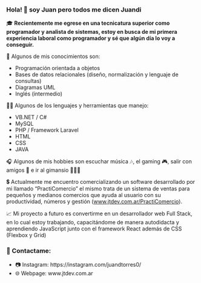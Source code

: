 ### Hola! 👋 soy Juan pero todos me dicen Juandi

🎓 <strong>Recientemente me egrese en una tecnicatura superior como programador y analista de sistemas, estoy en busca de mi primera experiencia laboral como programador y sé que algún día lo voy a conseguir. </strong>

🧠 Algunos de mis conocimientos son: 
<ul>
  <li>Programación orientada a objetos</li>
  <li>Bases de datos relacionales (diseño, normalización y lenguaje de consultas)</li>
  <li>Diagramas UML</li>
  <li>Inglés (intermedio)</li>
</ul>

💪🏼 Algunos de los lenguajes y herramientas que manejo:
<ul>
  <li>VB.NET / C#</li>
  <li>MySQL</li>
  <li>PHP / Framework Laravel</li>
  <li>HTML</li>
  <li>CSS</li>
  <li>JAVA</li>
</ul>

🎧 Algunos de mis hobbies son escuchar música 🎶, el gaming 🎮, salir con amigos 🙊 e ir al gimansio 🏋🏽‍♂️

💲 Actualmente me encuentro comercializando un software desarrollado por mi llamado “PractiComercio” el mismo trata de un sistema de ventas para pequeños y medianos comercios que ayuda al usuario con su productividad, números y gestión (www.jtdev.com.ar/PractiComercio).  

📈 Mi proyecto a futuro es convertirme en un desarrollador web Full Stack, en lo cual estoy trabajando, capacitándome de manera autodidacta y aprendiendo JavaScript junto con el framework React además de CSS (Flexbox y Grid)

### 🔶 Contactame:
<ul>
  <li>📷 Instagram: https://instagram.com/juandtorres0/</li>
  <li>🌐 Webpage: www.jtdev.com.ar</li>
</ul>
 



<!--
**juandiegotorres/juandiegotorres** is a ✨ _special_ ✨ repository because its `README.md` (this file) appears on your GitHub profile.
